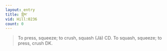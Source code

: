 ```yaml
---
layout: entry
title: གླེམ་
vid: Hill:0236
count: 0
---
```

> To press, squeeze; to crush, squash (Jä) CD\. To squash, squeeze; to press, crush DK\.


